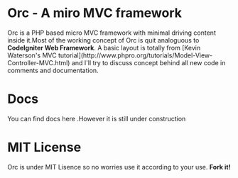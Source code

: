 <h1> Orc - A miro MVC framework </h1>
Orc is a PHP based micro MVC framework with minimal driving content inside it.Most of the working concept of Orc is quit analoguous to <strong>CodeIgniter Web Framework</strong>. A basic layout is totally from [Kevin Waterson's MVC tutorial](http://www.phpro.org/tutorials/Model-View-Controller-MVC.html) and I'll try to discuss concept behind all new code in comments and documentation.

<h1>Docs</h1>
You can find docs here .However it is still under construction

<h1>MIT License</h1>
Orc is under MIT Lisence so no worries use it according to your use.
<strong>Fork it!</strong>
